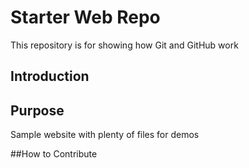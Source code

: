 # Starter Web Repo

This repository is for showing how Git and GitHub work

## Introduction

## Purpose

Sample website with plenty of files for demos

##How to Contribute
